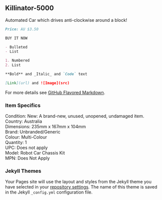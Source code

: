 ## Killinator-5000

Automated Car which drives anti-clockwise around a block!

```markdown
Price: AU $3.50

BUY IT NOW

- Bulleted
- List

1. Numbered
2. List

**Bold** and _Italic_ and `Code` text

[Link](url) and ![Image](src)
```

For more details see [GitHub Flavored Markdown](https://guides.github.com/features/mastering-markdown/).

### Item Specifics
Condition:  New: A brand-new, unused, unopened, undamaged item.  
Country:    Australia  
Dimensions: 235mm x 167mm x 104mm  
Brand: Unbranded/Generic  
Colour: Multi-Colour  
Quantity: 1  
UPC: Does not apply  
Model: Robot Car Chassis Kit  
MPN: Does Not Apply  


### Jekyll Themes

Your Pages site will use the layout and styles from the Jekyll theme you have selected in your [repository settings](https://github.com/frankta13/hello-world/settings). The name of this theme is saved in the Jekyll `_config.yml` configuration file.

